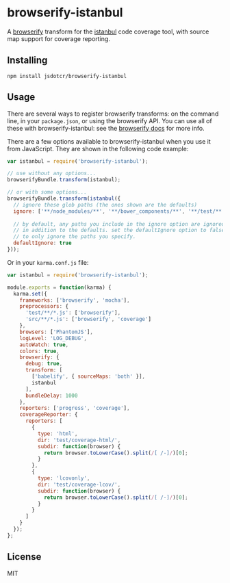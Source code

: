 # browserify-istanbul

A [browserify](http://github.com/substack/node-browserify) transform for the [istanbul](https://github.com/gotwarlost/istanbul) code coverage tool, with source map support for coverage reporting.

## Installing

    npm install jsdotcr/browserify-istanbul
    
## Usage

There are several ways to register browserify transforms: on the command line, in your `package.json`, or using the browserify API.
You can use all of these with browserify-istanbul: see the [browserify docs](http://github.com/substack/node-browserify) for more info.

There are a few options available to browserify-istanbul when you use it from JavaScript.  They are shown in the following code example:

```javascript
var istanbul = require('browserify-istanbul');

// use without any options...
browserifyBundle.transform(istanbul);

// or with some options...
browserifyBundle.transform(istanbul({
  // ignore these glob paths (the ones shown are the defaults)
  ignore: ['**/node_modules/**', '**/bower_components/**', '**/test/**', '**/tests/**', '**/*.json'],
  
  // by default, any paths you include in the ignore option are ignored 
  // in addition to the defaults. set the defaultIgnore option to false 
  // to only ignore the paths you specify.
  defaultIgnore: true
}));
```

Or in your `karma.conf.js` file:

```javascript
var istanbul = require('browserify-istanbul');

module.exports = function(karma) {
  karma.set({
    frameworks: ['browserify', 'mocha'],
    preprocessors: {
      'test/**/*.js': ['browserify'],
      'src/**/*.js': ['browserify', 'coverage']
    },
    browsers: ['PhantomJS'],
    logLevel: 'LOG_DEBUG',
    autoWatch: true,
    colors: true,
    browserify: {
      debug: true,
      transform: [
        ['babelify', { sourceMaps: 'both' }],
        istanbul
      ],
      bundleDelay: 1000
    },
    reporters: ['progress', 'coverage'],
    coverageReporter: {
      reporters: [
        {
          type: 'html',
          dir: 'test/coverage-html/',
          subdir: function(browser) {
            return browser.toLowerCase().split(/[ /-]/)[0];
          }
        },
        {
          type: 'lcovonly',
          dir: 'test/coverage-lcov/',
          subdir: function(browser) {
            return browser.toLowerCase().split(/[ /-]/)[0];
          }
        }
      ]
    }
  });
};
```

## License

MIT
